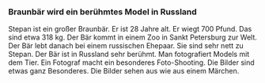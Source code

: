 ### Braunbär wird ein berühmtes Model in Russland

Stepan ist ein großer Braunbär. Er ist 28 Jahre alt.
Er wiegt 700 Pfund.
Das sind etwa 318 kg.
Der Bär kommt in einem Zoo in Sankt Petersburg zur Welt. 
Der Bär lebt danach bei einem russischen Ehepaar. 
Sie sind sehr nett zu Stepan. 
Der Bär ist in Russland sehr berühmt.
Man fotografiert Models mit dem Tier.
Ein Fotograf macht ein besonderes Foto-Shooting.
Die Bilder sind etwas ganz Besonderes. 
Die Bilder sehen aus wie aus einem Märchen.
